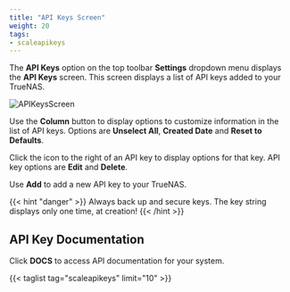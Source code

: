 ```yaml
---
title: "API Keys Screen"
weight: 20
tags:
- scaleapikeys
---
```


The **API Keys** option on the top toolbar **Settings** dropdown menu displays the **API Keys** screen. This screen displays a list of API keys added to your TrueNAS.

![APIKeysScreen](/images/SCALE/22.02/APIKeysScreen.png "API Keys Screen")

Use the **Column** button to display options to customize information in the list of API keys. Options are **Unselect All**, **Created Date** and **Reset to Defaults**.

Click the <span class="iconify" data-icon="eva:more-vertical-outline"></span> icon to the right of an API key to display options for that key. API key options are **Edit** and **Delete**.

Use **Add** to add a new API key to your TrueNAS.

{{< hint "danger" >}}
Always back up and secure keys. The key string displays only one time, at creation!
{{< /hint >}}

## API Key Documentation

Click **DOCS** to access API documentation for your system.

{{< taglist tag="scaleapikeys" limit="10" >}}